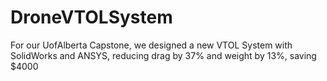 # DroneVTOLSystem
For our UofAlberta Capstone, we designed a new VTOL System with SolidWorks and ANSYS, reducing drag by 37% and weight by 13%, saving $4000
